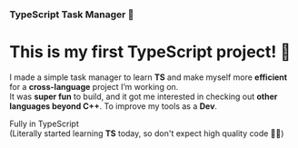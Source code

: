 ### TypeScript Task Manager 📝

# This is my **first TypeScript project**! 🎉    
I made a simple task manager to learn **TS** and make myself more **efficient** for a **cross-language** project I’m working on.    
It was **super fun** to build, and it got me interested in checking out **other languages beyond C++**. To improve my tools as a **Dev**.  

Fully in TypeScript  
(Literally started learning **TS** today, so don't expect high quality code 🙏😅)  
